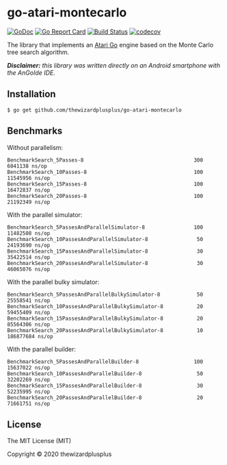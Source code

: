 # go-atari-montecarlo

[![GoDoc](https://godoc.org/github.com/thewizardplusplus/go-atari-montecarlo?status.svg)](https://godoc.org/github.com/thewizardplusplus/go-atari-montecarlo)
[![Go Report Card](https://goreportcard.com/badge/github.com/thewizardplusplus/go-atari-montecarlo)](https://goreportcard.com/report/github.com/thewizardplusplus/go-atari-montecarlo)
[![Build Status](https://travis-ci.org/thewizardplusplus/go-atari-montecarlo.svg?branch=master)](https://travis-ci.org/thewizardplusplus/go-atari-montecarlo)
[![codecov](https://codecov.io/gh/thewizardplusplus/go-atari-montecarlo/branch/master/graph/badge.svg)](https://codecov.io/gh/thewizardplusplus/go-atari-montecarlo)

The library that implements an [Atari Go](https://senseis.xmp.net/?AtariGo) engine based on the Monte Carlo tree search algorithm.

_**Disclaimer:** this library was written directly on an Android smartphone with the AnGoIde IDE._

## Installation

```
$ go get github.com/thewizardplusplus/go-atari-montecarlo
```

## Benchmarks

Without parallelism:

```
BenchmarkSearch_5Passes-8                             	     300	   6041138 ns/op
BenchmarkSearch_10Passes-8                            	     100	  11545956 ns/op
BenchmarkSearch_15Passes-8                            	     100	  16472837 ns/op
BenchmarkSearch_20Passes-8                            	     100	  21192349 ns/op
```

With the parallel simulator:

```
BenchmarkSearch_5PassesAndParallelSimulator-8         	     100	  11482508 ns/op
BenchmarkSearch_10PassesAndParallelSimulator-8        	      50	  24193690 ns/op
BenchmarkSearch_15PassesAndParallelSimulator-8        	      30	  35422514 ns/op
BenchmarkSearch_20PassesAndParallelSimulator-8        	      30	  46065076 ns/op
```

With the parallel bulky simulator:

```
BenchmarkSearch_5PassesAndParallelBulkySimulator-8    	      50	  25558541 ns/op
BenchmarkSearch_10PassesAndParallelBulkySimulator-8   	      20	  59455409 ns/op
BenchmarkSearch_15PassesAndParallelBulkySimulator-8   	      20	  85564306 ns/op
BenchmarkSearch_20PassesAndParallelBulkySimulator-8   	      10	 186877684 ns/op
```

With the parallel builder:

```
BenchmarkSearch_5PassesAndParallelBuilder-8           	     100	  15637022 ns/op
BenchmarkSearch_10PassesAndParallelBuilder-8          	      50	  32202269 ns/op
BenchmarkSearch_15PassesAndParallelBuilder-8          	      30	  52235995 ns/op
BenchmarkSearch_20PassesAndParallelBuilder-8          	      20	  71661751 ns/op
```

## License

The MIT License (MIT)

Copyright &copy; 2020 thewizardplusplus
